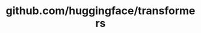 ---
layout: post
title: github.com/huggingface/transformers
categories: link
tags: [انگلیسی, برنامه‌نویسی]
---